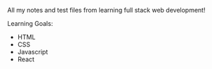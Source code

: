 All my notes and test files from learning full stack web development! 

Learning Goals:
- HTML 
- CSS
- Javascript
- React

